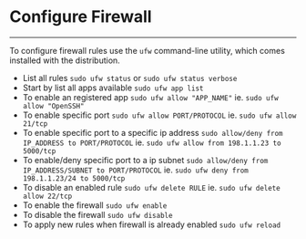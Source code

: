 # Configure Firewall 
___

To configure firewall rules use the `ufw` command-line utility, which comes installed with the distribution.

- List all rules
    `sudo ufw status` or `sudo ufw status verbose`
- Start by list all apps available
    `sudo ufw app list`
- To enable an registered app
    `sudo ufw allow "APP_NAME"` ie. `sudo ufw allow "OpenSSH"`
- To enable specific port 
    `sudo ufw allow PORT/PROTOCOL` ie. `sudo ufw allow 21/tcp`
- To enable specific port to a specific ip address
    `sudo allow/deny from IP_ADDRESS to PORT/PROTOCOL` ie. `sudo ufw allow from 198.1.1.23 to 5000/tcp`
- To enable/deny specific port to a ip subnet
    `sudo allow/deny from IP_ADDRESS/SUBNET to PORT/PROTOCOL` ie. `sudo ufw deny from 198.1.1.23/24 to 5000/tcp`
- To disable an enabled rule
    `sudo ufw delete RULE` ie. `sudo ufw delete allow 22/tcp`
- To enable the firewall 
    `sudo ufw enable`
- To disable the firewall 
    `sudo ufw disable`
- To apply new rules when firewall is already enabled
    `sudo ufw reload`
        
